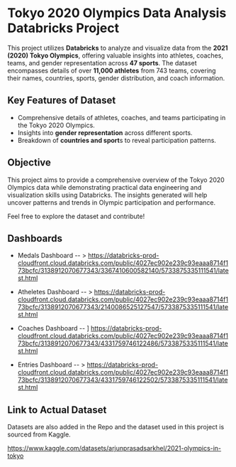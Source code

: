 # Tokyo 2020 Olympics Data Analysis Databricks Project

This project utilizes **Databricks** to analyze and visualize data from the **2021 (2020) Tokyo Olympics**, offering valuable insights into athletes, coaches, teams, and gender representation across **47 sports**. The dataset encompasses details of over **11,000 athletes** from 743 teams, covering their names, countries, sports, gender distribution, and coach information.

## Key Features of Dataset
- Comprehensive details of athletes, coaches, and teams participating in the Tokyo 2020 Olympics.
- Insights into **gender representation** across different sports.
- Breakdown of **countries and sport**s to reveal participation patterns.

## Objective

This project aims to provide a comprehensive overview of the Tokyo 2020 Olympics data while demonstrating practical data engineering and visualization skills using Databricks. The insights generated will help uncover patterns and trends in Olympic participation and performance.

Feel free to explore the dataset and contribute!

## Dashboards 

- Medals Dashboard -- >
https://databricks-prod-cloudfront.cloud.databricks.com/public/4027ec902e239c93eaaa8714f173bcfc/3138912070677343/3367410600582140/5733875335111541/latest.html

- Atheletes Dashboard -- >
https://databricks-prod-cloudfront.cloud.databricks.com/public/4027ec902e239c93eaaa8714f173bcfc/3138912070677343/2140086525127547/5733875335111541/latest.html

- Coaches Dashboard -- ]
https://databricks-prod-cloudfront.cloud.databricks.com/public/4027ec902e239c93eaaa8714f173bcfc/3138912070677343/4331759746122486/5733875335111541/latest.html

- Entries Dashboard -- >
https://databricks-prod-cloudfront.cloud.databricks.com/public/4027ec902e239c93eaaa8714f173bcfc/3138912070677343/4331759746122502/5733875335111541/latest.html

## Link to Actual Dataset

Datasets are also added in the Repo and the dataset used in this project is sourced from Kaggle.

https://www.kaggle.com/datasets/arjunprasadsarkhel/2021-olympics-in-tokyo

